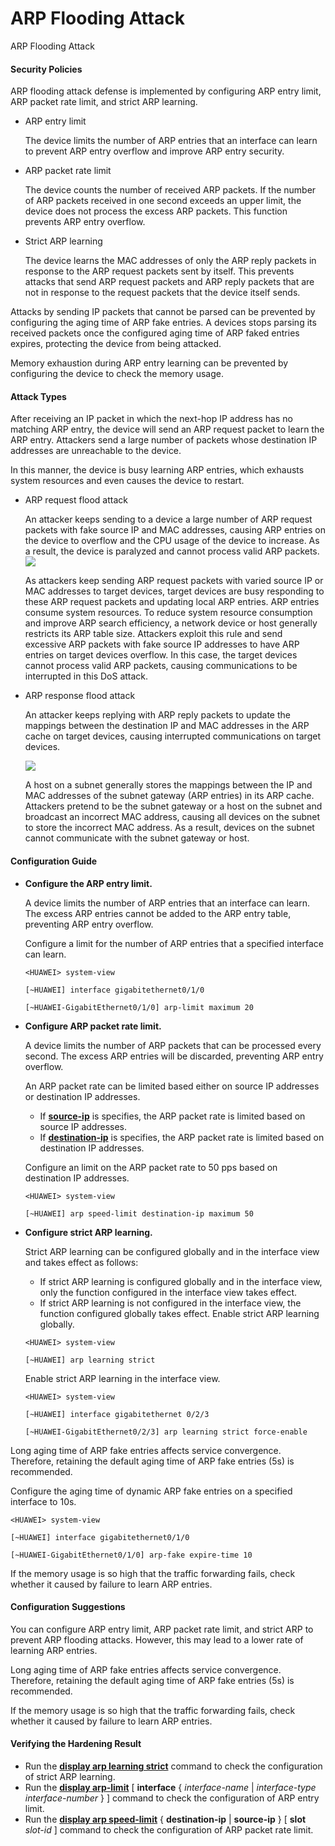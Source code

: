 ARP Flooding Attack
===================

ARP Flooding Attack

#### Security Policies

ARP flooding attack defense is implemented by configuring ARP entry limit, ARP packet rate limit, and strict ARP learning.

* ARP entry limit
  
  The device limits the number of ARP entries that an interface can learn to prevent ARP entry overflow and improve ARP entry security.
* ARP packet rate limit
  
  The device counts the number of received ARP packets. If the number of ARP packets received in one second exceeds an upper limit, the device does not process the excess ARP packets. This function prevents ARP entry overflow.
* Strict ARP learning
  
  The device learns the MAC addresses of only the ARP reply packets in response to the ARP request packets sent by itself. This prevents attacks that send ARP request packets and ARP reply packets that are not in response to the request packets that the device itself sends.

Attacks by sending IP packets that cannot be parsed can be prevented by configuring the aging time of ARP fake entries. A devices stops parsing its received packets once the configured aging time of ARP faked entries expires, protecting the device from being attacked.

Memory exhaustion during ARP entry learning can be prevented by configuring the device to check the memory usage.


#### Attack Types

After receiving an IP packet in which the next-hop IP address has no matching ARP entry, the device will send an ARP request packet to learn the ARP entry. Attackers send a large number of packets whose destination IP addresses are unreachable to the device.

In this manner, the device is busy learning ARP entries, which exhausts system resources and even causes the device to restart.

* ARP request flood attack
  
  An attacker keeps sending to a device a large number of ARP request packets with fake source IP and MAC addresses, causing ARP entries on the device to overflow and the CPU usage of the device to increase. As a result, the device is paralyzed and cannot process valid ARP packets.![](../../../../public_sys-resources/note_3.0-en-us.png) 
  
  As attackers keep sending ARP request packets with varied source IP or MAC addresses to target devices, target devices are busy responding to these ARP request packets and updating local ARP entries. ARP entries consume system resources. To reduce system resource consumption and improve ARP search efficiency, a network device or host generally restricts its ARP table size. Attackers exploit this rule and send excessive ARP packets with fake source IP addresses to have ARP entries on target devices overflow. In this case, the target devices cannot process valid ARP packets, causing communications to be interrupted in this DoS attack.
* ARP response flood attack
  
  An attacker keeps replying with ARP reply packets to update the mappings between the destination IP and MAC addresses in the ARP cache on target devices, causing interrupted communications on target devices.
  
  ![](../../../../public_sys-resources/note_3.0-en-us.png) 
  
  A host on a subnet generally stores the mappings between the IP and MAC addresses of the subnet gateway (ARP entries) in its ARP cache. Attackers pretend to be the subnet gateway or a host on the subnet and broadcast an incorrect MAC address, causing all devices on the subnet to store the incorrect MAC address. As a result, devices on the subnet cannot communicate with the subnet gateway or host.

#### Configuration Guide

* **Configure the ARP entry limit.**
  
  A device limits the number of ARP entries that an interface can learn. The excess ARP entries cannot be added to the ARP entry table, preventing ARP entry overflow.
  
  Configure a limit for the number of ARP entries that a specified interface can learn.
  ```
  <HUAWEI> system-view
  ```
  ```
  [~HUAWEI] interface gigabitethernet0/1/0
  ```
  ```
  [~HUAWEI-GigabitEthernet0/1/0] arp-limit maximum 20
  ```
* **Configure ARP packet rate limit.**
  
  A device limits the number of ARP packets that can be processed every second. The excess ARP entries will be discarded, preventing ARP entry overflow.
  
  An ARP packet rate can be limited based either on source IP addresses or destination IP addresses.
  + If [**source-ip**](cmdqueryname=source-ip) is specifies, the ARP packet rate is limited based on source IP addresses.
  + If [**destination-ip**](cmdqueryname=destination-ip) is specifies, the ARP packet rate is limited based on destination IP addresses.
  
  Configure an limit on the ARP packet rate to 50 pps based on destination IP addresses.
  
  ```
  <HUAWEI> system-view
  ```
  ```
  [~HUAWEI] arp speed-limit destination-ip maximum 50
  ```
* **Configure strict ARP learning.**
  
  Strict ARP learning can be configured globally and in the interface view and takes effect as follows:
  + If strict ARP learning is configured globally and in the interface view, only the function configured in the interface view takes effect.
  + If strict ARP learning is not configured in the interface view, the function configured globally takes effect.
  Enable strict ARP learning globally.
  ```
  <HUAWEI> system-view
  ```
  ```
  [~HUAWEI] arp learning strict
  ```
  
  Enable strict ARP learning in the interface view.
  ```
  <HUAWEI> system-view
  ```
  ```
  [~HUAWEI] interface gigabitethernet 0/2/3
  ```
  ```
  [~HUAWEI-GigabitEthernet0/2/3] arp learning strict force-enable
  ```

Long aging time of ARP fake entries affects service convergence. Therefore, retaining the default aging time of ARP fake entries (5s) is recommended.

Configure the aging time of dynamic ARP fake entries on a specified interface to 10s.

```
<HUAWEI> system-view
```
```
[~HUAWEI] interface gigabitethernet0/1/0
```
```
[~HUAWEI-GigabitEthernet0/1/0] arp-fake expire-time 10
```

If the memory usage is so high that the traffic forwarding fails, check whether it caused by failure to learn ARP entries.


#### Configuration Suggestions

You can configure ARP entry limit, ARP packet rate limit, and strict ARP to prevent ARP flooding attacks. However, this may lead to a lower rate of learning ARP entries.

Long aging time of ARP fake entries affects service convergence. Therefore, retaining the default aging time of ARP fake entries (5s) is recommended.

If the memory usage is so high that the traffic forwarding fails, check whether it caused by failure to learn ARP entries.


#### Verifying the Hardening Result

* Run the [**display arp learning strict**](cmdqueryname=display+arp+learning+strict) command to check the configuration of strict ARP learning.
* Run the [**display arp-limit**](cmdqueryname=display+arp-limit) [ **interface** { *interface-name* | *interface-type interface-number* } ] command to check the configuration of ARP entry limit.
* Run the [**display arp speed-limit**](cmdqueryname=display+arp+speed-limit) { **destination-ip** | **source-ip** } [ **slot** *slot-id* ] command to check the configuration of ARP packet rate limit.